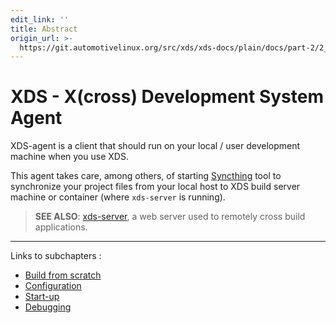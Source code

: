 ```yaml
---
edit_link: ''
title: Abstract
origin_url: >-
  https://git.automotivelinux.org/src/xds/xds-docs/plain/docs/part-2/2_xds-agent/0_abstract.md?h=master
---
```


<!-- WARNING: This file is generated by fetch_docs.js using /home/boron/Documents/AGL/docs-webtemplate/site/_data/tocs/devguides/master/xds-docs-guides-devguides-book.yml -->

# XDS - X(cross) Development System Agent

XDS-agent is a client that should run on your local / user development machine when you use XDS.

This agent takes care, among others, of starting [Syncthing](https://syncthing.net/)
tool to synchronize your project files from your local host to XDS build server
machine or container (where `xds-server` is running).

> **SEE ALSO**: [xds-server](https://gerrit.automotivelinux.org/gerrit/gitweb?p=src/xds/xds-server.git), a web server
used to remotely cross build applications.

---

Links to subchapters :

- [Build from scratch](./1_build.html)
- [Configuration](./2_config.html)
- [Start-up](./3_start.html)
- [Debugging](./4_debug.html)
